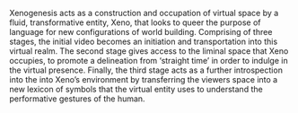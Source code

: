 Xenogenesis acts as a construction and occupation of virtual space by a fluid, transformative entity, Xeno, that looks to queer the purpose of language for new configurations of world building. Comprising of three stages, the initial video becomes an initiation and transportation into this virtual realm. The second stage gives access to the liminal space that Xeno occupies, to promote a delineation from ‘straight time’ in order to indulge in the virtual presence. Finally, the third stage acts as a further introspection into the into Xeno’s environment by transferring the viewers space into a new lexicon of symbols that the virtual entity uses to understand the performative gestures of the human.
